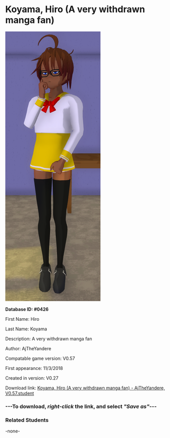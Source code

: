 # Koyama, Hiro (A very withdrawn manga fan)

<img src="../../Files/Images/Koyama, Hiro (A very withdrawn manga fan).png" title="Koyama, Hiro (A very withdrawn manga fan) - AjTheYandere, V0.57">

**Database ID: #0426**

First Name: Hiro

Last Name: Koyama

Description: A very withdrawn manga fan

Author: AjTheYandere

Compatable game version: V0.57

First appearance: 11/3/2018

Created in version: V0.27

Download link: <a href="https://raw.githubusercontent.com/Arbiter1223/Daigaku-Gurashi-Custom-Students/master/Files/Student%20Files/Koyama%2C%20Hiro%20(A%20very%20withdrawn%20manga%20fan)%20-%20AjTheYandere%2C%20V0.57.student">Koyama, Hiro (A very withdrawn manga fan) - AjTheYandere, V0.57.student</a>

### ---**To download, _right-click_ the link, and select _"Save as"_**---

### Related Students

-none-
